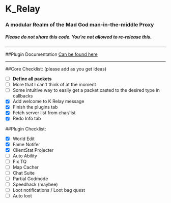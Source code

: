 # K_Relay
### A modular Realm of the Mad God man-in-the-middle Proxy
##### Please do not share this code. You're not allowed to re-release this.
-----------------------------------------------------------

##Plugin Documentation
[Can be found here](../master/PLUGIN%20DOCUMENTATION.md)

-----------------------------------------------------------

##Core Checklist: (please add as you get ideas)
- [ ] **Define all packets**
- [ ] More that I can't think of at the moment
- [ ] Some intuitive way to easily get a packet casted to the desired type in callbacks
- [x] Add welcome to K Relay message
- [x] Finish the plugins tab
- [x] Fetch server list from char/list
- [x] Redo Info tab

##Plugin Checklist:
- [x] World Edit
- [x] Fame Notifer
- [x] ClientStat Projecter
- [ ] Auto Ability
- [ ] Fix TQ
- [ ] Map Cacher
- [ ] Chat Suite
- [ ] Partial Godmode
- [ ] Speedhack (maybee)
- [ ] Loot notifications / Loot bag quest
- [ ] Auto loot

